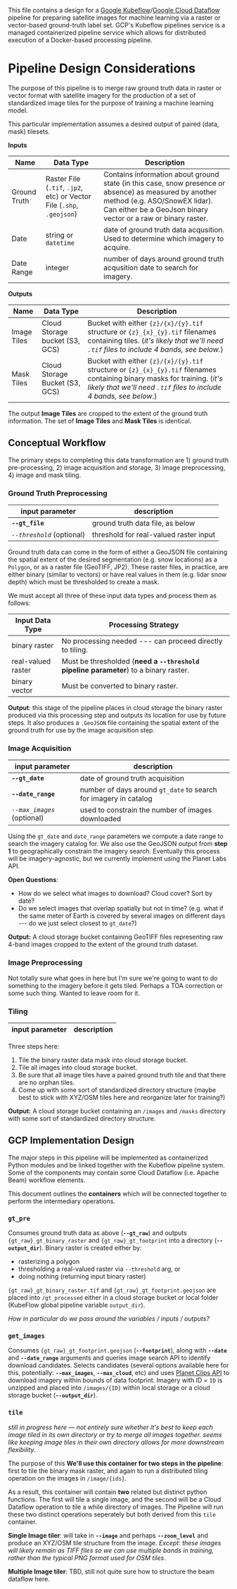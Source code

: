 This file contains a design for a [Google Kubeflow](https://cloud.google.com/blog/products/ai-machine-learning/getting-started-kubeflow-pipelines)/[Google Cloud Dataflow](https://cloud.google.com/dataflow/) pipeline for preparing satellite images for machine learning via a raster or vector-based ground-truth label set. GCP's Kubeflow pipelines service is a managed containerized pipeline service which allows for distributed execution of a Docker-based processing pipeline.


# Pipeline Design Considerations

The purpose of this pipeline is to merge raw ground truth data in raster or vector format with satellite imagery for the production of a set of standardized image tiles for the purpose of training a machine learning model.

This particular implementation assumes a desired output of paired (data, mask) tilesets.


**Inputs**

| Name | Data Type | Description |   
| ---- | --------- | ----------- |
| Ground Truth | Raster File (`.tif`, `.jp2`, etc) or Vector File (`.shp`, `.geojson`) | Contains information about ground state (in this case, snow presence or absence) as measured by another method (e.g. ASO/SnowEX lidar). Can either be a GeoJson binary vector or a raw or binary raster.
| Date | string or `datetime` | date of ground truth data acqusition. Used to determine which imagery to acquire.|
| Date Range | integer | number of days around ground truth acqusition date to search for imagery.

**Outputs**

| Name | Data Type | Description |
| ---- | -----     | ----        |
| Image Tiles | Cloud Storage bucket (S3, GCS) | Bucket with either `{z}/{x}/{y}.tif` structure or `{z}_{x}_{y}.tif` filenames containing tiles. (_it's likely that we'll need `.tif` files to include 4 bands, see below._)|
| Mask Tiles | Cloud Storage Bucket (S3, GCS) | Bucket with either `{z}/{x}/{y}.tif` structure or `{z}_{x}_{y}.tif` filenames containing binary masks for training.  (_it's likely that we'll need `.tif` files to include 4 bands, see below._)|

The output __Image Tiles__ are cropped to the extent of the ground truth information. The set of __Image Tiles__ and __Mask Tiles__ is identical.

## Conceptual Workflow

The primary steps to completing this data transformation are 1) ground truth pre-processing, 2) image acquisition and storage, 3) image preprocessing, 4) image and mask tiling.

### Ground Truth Preprocessing

| input parameter | description |
| ----  | ---- |
| __`--gt_file`__ | ground truth data file, as below|  
|  _`--threshold`_ (optional) | threshold for real-valued raster input|

Ground truth data can come in the form of either a GeoJSON file containing the spatial extent of the desired segmentation (e.g. snow locations) as a `Polygon`, or as a raster file (GeoTIFF, JP2). These raster files, in practice, are either binary (similar to vectors) or have real values in them (e.g. lidar snow depth) which must be thresholded to create a mask.

We must accept all three of these input data types and process them as follows:

| Input Data Type | Processing Strategy |
| ---- | ---- |
| binary raster | No processing needed --- can proceed directly to tiling.  |
| real-valued raster | Must be thresholded (__need a `--threshold` pipeline parameter__) to a binary raster. |
| binary vector | Must be converted to binary raster. |  

__Output__: this stage of the pipeline places in cloud storage the binary raster produced via this processing step and outputs its location for use by future steps. It also produces a `.GeoJSON` file containing the spatial extent of the ground truth for use by the image acquisition step.

### Image Acquisition

| input parameter | description |
| ----  | ---- |
| __`--gt_date`__ | date of ground truth acquisition |
| __`--date_range`__ | number of days around `gt_date` to search for imagery in catalog |  
| _`--max_images`_ (optional) | used to constrain the number of images downloaded |

Using the `gt_date` and `date_range` parameters we compute a date range to search the imagery catalog for. We also use the GeoJSON output from __step 1__ to geographically constrain the imagery search. Eventually this process will be imagery-agnostic, but we currently implement using the Planet Labs API.

__Open Questions__:
* How do we select what images to download? Cloud cover? Sort by date?
* Do we select images that overlap spatially but not in time? (e.g. what if the same meter of Earth is covered by several images on different days --- do we just select closest to `gt_date`?)

__Output:__ A cloud storage bucket containing GeoTIFF files representing raw 4-band images cropped to the extent of the ground truth dataset.



### Image Preprocessing

Not totally sure what goes in here but I'm sure we're going to want to do something to the imagery before it gets tiled. Perhaps a TOA correction or some such thing. Wanted to leave room for it.

### Tiling

| input parameter | description |
| ----- | ----- |

Three steps here:

1. Tile the binary raster data mask into cloud storage bucket.
1. Tile all images into cloud storage bucket.
1. Be sure that all image tiles have a paired ground truth tile and that there are no orphan tiles.
1. Come up with some sort of standardized directory structure (maybe best to stick with XYZ/OSM tiles here and reorganize later for training?)

__Output:__ A cloud storage bucket containing an `/images` and `/masks` directory with some sort of standardized directory structure.

## GCP Implementation Design

The major steps in this pipeline will be implemented as containerized Python modules and be linked together with the Kubeflow pipeline system. Some of the components may contain some Cloud Dataflow (i.e. Apache Beam) workflow elements.

This document outlines the __containers__ which will be connected together to perform the intermediary operations.

### `gt_pre`

Consumes ground truth data as above (__`--gt_raw`__) and outputs `{gt_raw}_gt_binary_raster` and `{gt_raw}_gt_footprint` into a directory (__`--output_dir`__). Binary raster is created either by:
* rasterizing a polygon
* thresholding a real-valued raster via `--threshold` arg, or
* doing nothing (returning input binary raster)

`{gt_raw}_gt_binary_raster.tif` and `{gt_raw}_gt_footprint.geojson` are placed into `/gt_processed` either in a cloud storage bucket or local folder (KubeFlow global pipeline variable `output_dir`).

_How in particular do we pass around the variables / inputs / outputs?_

### `get_images`

Consumes `{gt_raw}_gt_footprint.geojson` (__`--footprint`__), along with __`--date`__ and __`--date_range`__ arguments and queries image search API to identify download candidates. Selects candidates (several options available here for this, potentially: __`--max_images`__, __`--max_cloud`__, etc) and uses [Planet Clips API](https://developers.planet.com/docs/api/reference/#tag/Clip-And-Ship) to download imagery within bounds of data footprint. Imagery with ID = `ID` is unzipped and placed into `/images/{ID}` within local storage or a cloud storage bucket (__`--output_dir`__).

### `tile`

_still in progress here –– not entirely sure whether it's best to keep each image tiled in its own directory or try to merge all images together. seems like keeping image tiles in their own directory allows for more downstream flexibility_.

The purpose of this
__We'll use this container for two steps in the pipeline__: first to tile the binary mask raster, and again to run a distributed tiling operation on the images in `/image/{ids}`.

As a result, this container will contain __two__ related but distinct python functions. The first will tile a single image, and the second will be a Cloud Dataflow operation to tile a while directory of images. The Pipeline will run these two distinct operations seperately but both derived from this `tile` container.

__Single Image tiler__: will take in __`--image`__ and perhaps __`--zoom_level`__ and produce an XYZ/OSM tile structure from the image. _Except: these images will likely remain as TIFF files so we can use multiple bands in training, rather than the typical PNG format used for OSM tiles_.

__Multiple Image tiler__: TBD, still not quite sure how to structure the beam dataflow here. 

